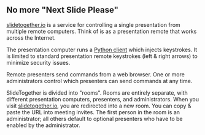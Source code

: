 ## No more "Next Slide Please"

[slidetogether.io](https://slidetogether.io/) is a service for controlling a single presentation from multiple remote computers. Think of is as a presentation remote that works across the Internet.

The presentation computer runs a [Python client](present/present.py) which injects keystrokes. It is limited to standard presentation remote keystrokes (left & right arrows) to minimize security issues.

Remote presenters send commands from a web browser. One or more administrators control which presenters can send commands at any time.

SlideTogether is divided into "rooms". Rooms are entirely separate, with different presentation computers, presenters, and administrators. When you visit [slidetogether.io](https://slidetogether.io/), you are redirected into a new room. You can copy & paste the URL into meeting invites. The first person in the room is an administrator; all others default to optional presenters who have to be enabled by the administrator.
